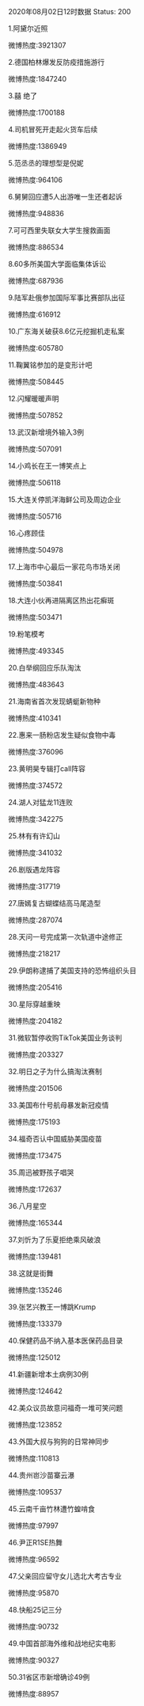 2020年08月02日12时数据
Status: 200

1.阿黛尔近照

微博热度:3921307

2.德国柏林爆发反防疫措施游行

微博热度:1847240

3.囍 绝了

微博热度:1700188

4.司机冒死开走起火货车后续

微博热度:1386949

5.范丞丞的理想型是倪妮

微博热度:964106

6.舅舅回应遭5人出游唯一生还者起诉

微博热度:948836

7.可可西里失联女大学生搜救画面

微博热度:886534

8.60多所美国大学面临集体诉讼

微博热度:687936

9.陆军赴俄参加国际军事比赛部队出征

微博热度:616912

10.广东海关破获8.6亿元挖掘机走私案

微博热度:605780

11.鞠翼铭参加的是变形计吧

微博热度:508445

12.闪耀暖暖声明

微博热度:507852

13.武汉新增境外输入3例

微博热度:507091

14.小鸡长在王一博笑点上

微博热度:506118

15.大连关停凯洋海鲜公司及周边企业

微博热度:505716

16.心疼顾佳

微博热度:504978

17.上海市中心最后一家花鸟市场关闭

微博热度:503841

18.大连小伙再进隔离区热出花癣斑

微博热度:503471

19.粉笔模考

微博热度:493345

20.白举纲回应乐队淘汰

微博热度:483643

21.海南省首次发现蜻蜓新物种

微博热度:410341

22.惠来一肠粉店发生疑似食物中毒

微博热度:376096

23.黄明昊专辑打call阵容

微博热度:374572

24.湖人对猛龙11连败

微博热度:342275

25.林有有许幻山

微博热度:341032

26.剧版遇龙阵容

微博热度:317719

27.唐嫣复古蝴蝶结高马尾造型

微博热度:287074

28.天问一号完成第一次轨道中途修正

微博热度:218217

29.伊朗称逮捕了美国支持的恐怖组织头目

微博热度:205416

30.星际穿越重映

微博热度:204182

31.微软暂停收购TikTok美国业务谈判

微博热度:203327

32.明日之子为什么搞淘汰赛制

微博热度:201506

33.美国布什号航母暴发新冠疫情

微博热度:175193

34.福奇否认中国威胁美国疫苗

微博热度:173475

35.周迅被野孩子唱哭

微博热度:172637

36.八月星空

微博热度:165344

37.刘忻为了乐夏拒绝乘风破浪

微博热度:139481

38.这就是街舞

微博热度:135246

39.张艺兴教王一博跳Krump

微博热度:133379

40.保健药品不纳入基本医保药品目录

微博热度:125012

41.新疆新增本土病例30例

微博热度:124642

42.美众议员故意问福奇一堆可笑问题

微博热度:123852

43.外国大叔与狗狗的日常神同步

微博热度:110813

44.贵州岜沙苗寨云瀑

微博热度:109537

45.云南千亩竹林遭竹蝗啃食

微博热度:97997

46.尹正R1SE热舞

微博热度:96592

47.父亲回应留守女儿选北大考古专业

微博热度:95870

48.快船25记三分

微博热度:90732

49.中国首部海外维和战地纪实电影

微博热度:90327

50.31省区市新增确诊49例

微博热度:88957

